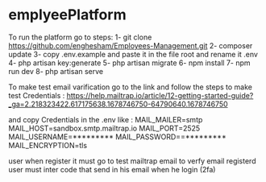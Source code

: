 # emplyeePlatform

To run the platform go to steps:
1- git clone  https://github.com/enghesham/Employees-Management.git
2- composer update
3- copy .env.example and paste it in the file root and rename it .env
4- php artisan key:generate
5- php artisan migrate
6- npm install
7- npm run dev
8- php artisan serve

To make test email varification go to the link and follow the steps to make test 
Credentials : 
https://help.mailtrap.io/article/12-getting-started-guide?_ga=2.218323422.617175638.1678746750-64790640.1678746750
 
and copy Credentials in the .env like :
MAIL_MAILER=smtp
MAIL_HOST=sandbox.smtp.mailtrap.io
MAIL_PORT=2525
MAIL_USERNAME=*********
MAIL_PASSWORD==*********
MAIL_ENCRYPTION=tls

 user when register it must go to test mailtrap email to verfy email
 registerd user must inter code that send in his email  when he login (2fa) 